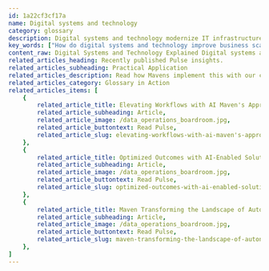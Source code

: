 ```yaml
---
id: 1a22cf3cf17a
name: Digital systems and technology
category: glossary
description: Digital systems and technology modernize IT infrastructure, streamlining processes and securing the backbone of organizations to foster innovation, enhance agility, and ensure future-readiness in the digital economy.
key_words: ["How do digital systems and technology improve business scalability?", "What are the benefits of integrating machine learning with digital systems?", "How does cloud-based infrastructure accelerate business innovation?", "What role does digital system security play in protecting against cyber threats?", "How can digital technology facilitate rapid application development?", "What strategies are effective for modernizing legacy IT systems?", "In what ways do artificial intelligence technologies streamline business processes?", "How to enhance back office operations with enterprise applications?", "What approaches to quality engineering and assurance are best with digital tech?", "How do digital systems support compliance and security frameworks in IT?"]
content_raw: Digital Systems and Technology Explained Digital systems and technology are designed to modernize an organization's underlying IT infrastructure by creating a streamlined, secure technology backbone. As technology evolves, these systems prepare a business for future demands while catering to present needs. Embracing digital systems and technology can transform an obstructive IT setting into a catalyst for business expansion. It accelerates innovation through cloud-based systems, supports rapid application development, enhances security, and constructs an adaptable cloud-enabled technology backbone - the heart of a thriving digital enterprise. It prepares your business to deal with speedily evolving changes and compete effectively in today's digital economy. When implemented correctly, digital systems and technology simplify, modernize, and secure your IT infrastructure. The answer to these three fundamental questions can gauge the successful employment of these systems - Is it simplifying our IT? By unlocking value, rationalizing and consolidating IT assets, and streamlining processes through virtualization and automation, your technology should be coherently aligned with your business objectives. - Is it modernizing our IT? An efficient digital system replaces multiple, isolated systems with integrated services and transformed processes for optimum agility and speed. - Is it securing our IT? Enhanced security frameworks and strengthened resilience towards cyber threats signify the effectiveness in managing risk and rectifying legacy system vulnerabilities. The advantages of a modernized IT infrastructure through digital systems and technology seep into multiple areas of your business - Applications Facilitate the creation of applications for desired digital customer experiences. - Infrastructure Transform your IT framework to facilitate a business that never sleeps. - Enterprise Applications Enhance your back office operations and cultivate better employee relations. - Quality Engineering and Assurance Adopt an integrative approach that combines quality with speed. - Security and Compliance Safeguard users, data, applications, and infrastructure against potential vulnerabilities. Employ digital systems and technology through Maven's Technologies. Let us unlock productivity for your organization with our innovative solutions tailored to the modern world. See the business benefit of elite technologies carried into effect by experienced professionals.
related_articles_heading: Recently published Pulse insights.
related_articles_subheading: Practical Application
related_articles_description: Read how Mavens implement this with our clients.
related_articles_category: Glossary in Action
related_articles_items: [
	{
		related_article_title: Elevating Workflows with AI Maven's Approach,
		related_article_subheading: Article,
		related_article_image: /data_operations_boardroom.jpg,
		related_article_buttontext: Read Pulse,
		related_article_slug: elevating-workflows-with-ai-maven's-approach
	},
	{
		related_article_title: Optimized Outcomes with AI-Enabled Solutions,
		related_article_subheading: Article,
		related_article_image: /data_operations_boardroom.jpg,
		related_article_buttontext: Read Pulse,
		related_article_slug: optimized-outcomes-with-ai-enabled-solutions
	},
	{
		related_article_title: Maven Transforming the Landscape of Autonomous Vehicles,
		related_article_subheading: Article,
		related_article_image: /data_operations_boardroom.jpg,
		related_article_buttontext: Read Pulse,
		related_article_slug: maven-transforming-the-landscape-of-autonomous-vehicles
	},
]
---
```

